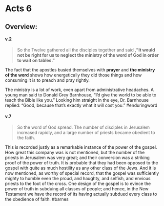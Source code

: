 # Acts 6

## Overview:


#### v.2
>So the Twelve gathered all the disciples together and said ,**"It would not be right for us to neglect the ministry of the word of God in order to wait on tables."**

The fact that the apostles busied themselves with **prayer** and **the ministry of the word** shows how energetically they did those things and how consuming it is to preach and pray rightly.

The ministry is a lot of work, even apart from administrative headaches. A young man said to Donald Grey Barnhouse, “I’d give the world to be able to teach the Bible like you.” Looking him straight in the eye, Dr. Barnhouse replied: “Good, because that’s exactly what it will cost you.”
#enduringword 

#### v.7
>So the word of God spread. The number of disciples in Jerusalem increased rapidly, and a large number of priests became obedient to the faith.

This is recorded justly as a remarkable instance of the power of the gospel. How great this company was is not mentioned, but the number of the priests in Jerusalem was very great; and their conversion was a striking proof of the power of truth. It is probable that they had been opposed to the gospel with quite as much hostility as any other class of the Jews. And it is now mentioned, as worthy of special record, that the gospel was sufficiently mighty to humble even the proud, and haughty, and selfish, and envious priests to the foot of the cross. One design of the gospel is to evince the power of truth in subduing all classes of people; and hence, in the New Testament we have the record of its having actually subdued every class to the obedience of faith.
#barnes 


